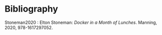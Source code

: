 # Bibliography

<span id="Stoneman2020">Stoneman2020</span>
:   Elton Stoneman:
    *Docker in a Month of Lunches*.
    Manning,
    2020,
    978-1617297052.

